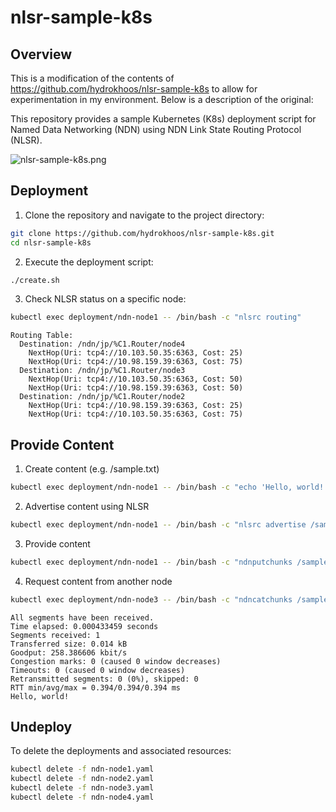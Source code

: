 # nlsr-sample-k8s

## Overview
This is a modification of the contents of https://github.com/hydrokhoos/nlsr-sample-k8s to allow for experimentation in my environment. Below is a description of the original:

This repository provides a sample Kubernetes (K8s) deployment script for Named Data Networking (NDN) using NDN Link State Routing Protocol (NLSR).

![nlsr-sample-k8s.png](nlsr-sample-k8s.png)

## Deployment
1. Clone the repository and navigate to the project directory:
```bash
git clone https://github.com/hydrokhoos/nlsr-sample-k8s.git
cd nlsr-sample-k8s
```

2. Execute the deployment script:
```bash
./create.sh
```

3. Check NLSR status on a specific node:
```bash
kubectl exec deployment/ndn-node1 -- /bin/bash -c "nlsrc routing"
```
```plain text
Routing Table:
  Destination: /ndn/jp/%C1.Router/node4
    NextHop(Uri: tcp4://10.103.50.35:6363, Cost: 25)
    NextHop(Uri: tcp4://10.98.159.39:6363, Cost: 75)
  Destination: /ndn/jp/%C1.Router/node3
    NextHop(Uri: tcp4://10.103.50.35:6363, Cost: 50)
    NextHop(Uri: tcp4://10.98.159.39:6363, Cost: 50)
  Destination: /ndn/jp/%C1.Router/node2
    NextHop(Uri: tcp4://10.98.159.39:6363, Cost: 25)
    NextHop(Uri: tcp4://10.103.50.35:6363, Cost: 75)
```

## Provide Content
1. Create content (e.g. /sample.txt)
```bash
kubectl exec deployment/ndn-node1 -- /bin/bash -c "echo 'Hello, world!' > /sample.txt"
```

2. Advertise content using NLSR
```bash
kubectl exec deployment/ndn-node1 -- /bin/bash -c "nlsrc advertise /sample.txt"
```

3. Provide content
```bash
kubectl exec deployment/ndn-node1 -- /bin/bash -c "ndnputchunks /sample.txt < /sample.txt"
```

4. Request content from another node
```bash
kubectl exec deployment/ndn-node3 -- /bin/bash -c "ndncatchunks /sample.txt"
```
```plain text
All segments have been received.
Time elapsed: 0.000433459 seconds
Segments received: 1
Transferred size: 0.014 kB
Goodput: 258.386606 kbit/s
Congestion marks: 0 (caused 0 window decreases)
Timeouts: 0 (caused 0 window decreases)
Retransmitted segments: 0 (0%), skipped: 0
RTT min/avg/max = 0.394/0.394/0.394 ms
Hello, world!
```

## Undeploy
To delete the deployments and associated resources:
```bash
kubectl delete -f ndn-node1.yaml
kubectl delete -f ndn-node2.yaml
kubectl delete -f ndn-node3.yaml
kubectl delete -f ndn-node4.yaml
```
